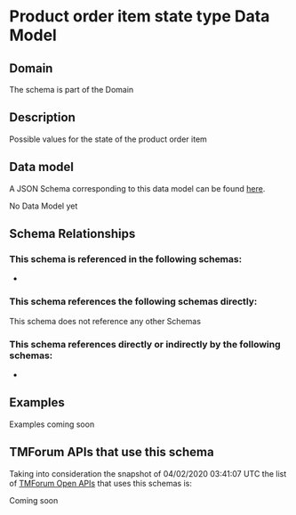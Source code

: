 # Product order item state type Data Model

## Domain

The  schema is part of the  Domain

## Description

Possible values for the state of the product order item

## Data model

A JSON Schema corresponding to this data model can be found
[here](https://github.com/tmforum-rand/schemas/blob/candidates/Customer/ProductOrderItemStateType.schema.json).

No Data Model yet

## Schema Relationships

### This schema is referenced in the following schemas:

-

### This schema references the following schemas directly:

This schema does not reference any other Schemas

### This schema references directly or indirectly by the following schemas:

-



## Examples

Examples coming soon

## TMForum APIs that use this schema

Taking into consideration the snapshot of 04/02/2020 03:41:07 UTC the list of [TMForum Open APIs](https://www.tmforum.org/open-apis/) that uses this schemas is:

Coming soon